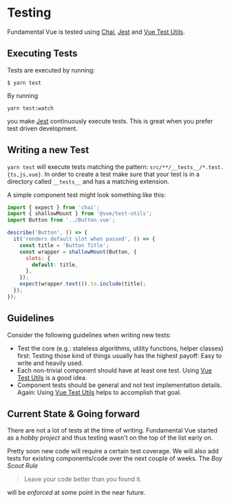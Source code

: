 # Testing

Fundamental Vue is tested using [Chai](https://www.chaijs.com/), [Jest](https://jestjs.io/) and [Vue Test Utils](https://github.com/vuejs/vue-test-utils).

## Executing Tests

Tests are executed by running:

```shell
$ yarn test
```

By running

```shell
yarn test:watch
```

you make [Jest](https://jestjs.io/) continuously execute tests. This is great when you prefer test driven development.

## Writing a new Test

`yarn test` will execute tests matching the pattern: `src/**/__tests__/*.test.{ts,js,vue}`. In order to create a test make sure that your test is in a directory called `__tests__` and has a matching extension.

A simple component test might look something like this:

```javascript
import { expect } from 'chai';
import { shallowMount } from '@vue/test-utils';
import Button from '../Button.vue';

describe('Button', () => {
  it('renders default slot when passed', () => {
    const title = 'Button Title';
    const wrapper = shallowMount(Button, {
      slots: {
        default: title,
      },
    });
    expect(wrapper.text()).to.include(title);
  });
});
```

## Guidelines

Consider the following guidelines when writing new tests:

- Test the core (e.g.: stateless algorithms, utility functions, helper classes) first: Testing those kind of things usually has the highest payoff: Easy to write and heavily used.
- Each non-trivial component should have at least one test. Using [Vue Test Utils](https://github.com/vuejs/vue-test-utils) is a good idea.
- Component tests should be general and not test implementation details. Again: Using [Vue Test Utils](https://github.com/vuejs/vue-test-utils) helps to accomplish that goal.

## Current State & Going forward

There are not a lot of tests at the time of writing. Fundamental Vue started as a *hobby project* and thus  testing wasn't on the top of the list early on.

Pretty soon new code will require a certain test coverage. We will also add tests for existing components/code over the next couple of weeks. The *Boy Scout Rule*

> Leave your code better than you found it.

will be *enforced* at some point in the near future.
